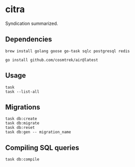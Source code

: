 # citra

Syndication summarized.

## Dependencies

```
brew install golang goose go-task sqlc postgresql redis

go install github.com/cosmtrek/air@latest
```

## Usage

```
task
task --list-all
```

## Migrations

```
task db:create
task db:migrate
task db:reset
task db:gen -- migration_name
```

## Compiling SQL queries

```
task db:compile
```
